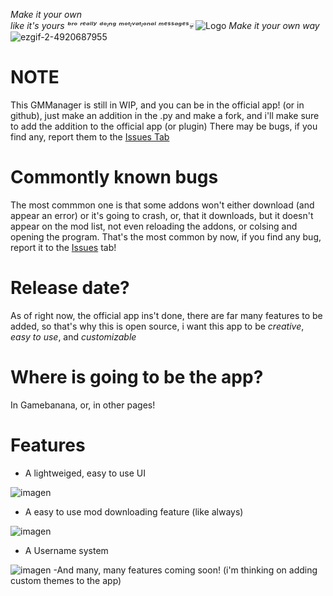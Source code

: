 *Make it your own*               
*like it's yours*      *ᵇʳᵒ ʳᵉᵃˡˡʸ ᵈᵒᶦⁿᵍ ᵐᵒᵗᶦᵛᵃᵗᶦᵒⁿᵃˡ ᵐᵉˢˢᵃᵍᵉˢ💀* 
![Logo](https://github.com/user-attachments/assets/a4a5e970-783d-4b9c-8c93-c0e24ea80fac)
*Make it your own way*
 ![ezgif-2-4920687955](https://github.com/user-attachments/assets/04eba02e-3553-4690-82a6-228c389de5df)

# **NOTE**
This GMManager is still in WIP, and you can be in the official app! (or in github), just make an addition in the .py and make a fork, and i'll make sure to add the addition to the official app (or plugin)
There may be bugs, if you find any, report them to the [Issues Tab](https://github.com/ElBFCambiaformas/GModManager/issues)
# Commontly known bugs
The most commmon one is that some addons won't either download (and appear an error) or it's going to crash, or, that it downloads, but it doesn't appear on the mod list, not even reloading the addons, or colsing and opening the program.
That's the most common by now, if you find any bug, report it to the [Issues](https://github.com/ElBFCambiaformas/GModManager/issues) tab!

# Release date?
As of right now, the official app ins't done, there are far many features to be added, so that's why this is open source, i want this app to be *creative*, *easy to use*, and *customizable*

# Where is going to be the app?
In Gamebanana, or, in other pages!

# Features
- A lightweiged, easy to use UI

![imagen](https://github.com/user-attachments/assets/9094966c-d313-4092-9411-1852e636eccd)

- A easy to use mod downloading feature (like always)

![imagen](https://github.com/user-attachments/assets/d95dfe21-3260-4af2-a4d7-cfcee5dd2c2c)

- A Username system

![imagen](https://github.com/user-attachments/assets/85336827-92a1-4576-b34a-e71d3b780a7b)
-And many, many features coming soon!
(i'm thinking on adding custom themes to the app)
